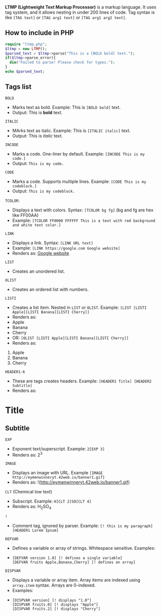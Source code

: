 **LTMP (Lightweight Text Markup Processor)** is a markup language. It uses tag system, and it allows nesting in under 200 lines of code. Tag syntax is like `[TAG text]` or `[TAG arg1 text]` or `[TAG arg1 arg2 text]`.

## How to include in PHP

```php
require "ltmp.php";
$ltmp = new LTMP();
$parsed_text = $ltmp->parse("This is a [BOLD bold] text.");
if($ltmp->parse_error){
  die("Failed to parse! Please check for typos.");
}
echo $parsed_text;
```

## Tags list
`BOLD`
- Marks text as bold. Example: This is `[BOLD bold]` text.
- Output: This is **bold** text.

`ITALIC`
- MArks text as italic. Example: This is `[ITALIC italic]` text.
- Output: This is *italic* text.

`INCODE`
- Marks a code. One-liner by default. Example: `[INCODE This is my code.]`
- Output: `This is my code.`

`CODE`
- Marks a code. Supports multiple lines. Example: `[CODE This is my codeblock.]`
- Output: ```This is my codeblock.```

`TCOLOR`:
- Displays a text with colors. Syntax: `[TCOLOR bg fg]` (bg and fg are hex like FF00AA)
- Example: `[TCOLOR FF0000 FFFFFF This is a text with red background and white text color.]`

`LINK`
- Displays a link. Syntax: `[LINK URL text]`
- Example: `[LINK https://google.com Google website]`
- Renders as: [Google website](https://google.com)

`LIST`
- Creates an unordered list.

`OLIST`
- Creates an ordered list with numbers.

`LISTI`
- Creates a list item. Nested in `LIST` or `OLIST`.
Example: `[LIST [LISTI Apple][LISTI Banana][LISTI Cherry]]`
- Renders as:
- Apple
- Banana
- Cherry
- OR:
`[OLIST [LISTI Apple][LISTI Banana][LISTI Cherry]]`
- Renders as:
1. Apple
2. Banana
3. Cherry

`HEADER1-6`
- These are tags creates headers. Example: ```[HEADER1 Title]
[HEADER2 Subtitle]```
- Renders as:
# Title
## Subtitle

`EXP`
- Exponent text/superscript. Example: `2[EXP 3]`
- Renders as: 2<sup>3</sup>

`IMAGE`
- Displays an image with URL. Example `[IMAGE http://eymenwinneryt.42web.io/banner1.gif]`
- Renders as: !(http://eymenwinneryt.42web.io/banner1.gif)

`CLT` (Chemical low text)
- Subscript. Example: `H[CLT 2]SO[CLT 4]`
- Renders as: H<sub>2</sub>SO<sub>4</sup>

`!`
- Comment tag, ignored by parser. Example: ```[! this is my paragraph]
[HEADER1 Lorem Ipsum]```

`DEFVAR`
- Defines a variable or array of strings. Whitespace sensitive. Examples:
- ```
  [DEFVAR version 1.0] [! defines a single variable]
  [DEFVAR fruits Apple,Banana,Cherry] [! defines an array]
  ```

`DISPVAR`
- Displays a variable or array item. Array items are indexed using `array.item` syntax. Arrays are 0-indexed.
- Examples:
- ```
  [DISPVAR version] [! displays "1.0"]
  [DISPVAR fruits.0] [! displays "Apple"]
  [DISPVAR fruits.2] [! displays "Cherry"]
  ```
